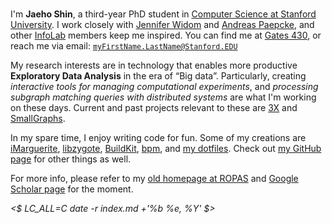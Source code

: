 <div id="photo"><img alt=""
    thumb-src="http://infolab.stanford.edu/db_pages/img/shin_s.jpg"
    large-src="jaeho.infolab-2013.900x1200.jpg"
    src="jaeho.infolab-2013.180x240.jpg"
    ></div>

I'm **Jaeho Shin**, a third-year PhD student in [Computer Science at Stanford University][Stanford CS].
I work closely with [Jennifer Widom][] and [Andreas Paepcke][], and other [InfoLab][] members keep me inspired.
You can find me at [Gates 430][], or reach me via email: <small><tt><myFirstName.LastName@Stanford.EDU></tt></small>

My research interests are in technology that enables more productive **Exploratory Data Analysis** in the era of “Big data”.
Particularly,
creating *interactive tools for managing computational experiments*, and
*processing subgraph matching queries with distributed systems*
are what I'm working on these days.
Current and past projects relevant to these are
[3X][] and [SmallGraphs][].

In my spare time, I enjoy writing code for fun.  Some of my creations are
[iMarguerite][],
[libzygote][],
[BuildKit][],
[bpm][],
and [my dotfiles][dotfiles].
Check out [my GitHub page][my github] for other things as well.

For more info, please refer to my [old homepage at ROPAS][ropas page] and
[Google Scholar page][] for the moment.

<address><time datetime="<$ date -r index.md +'%FT%T%:z'
    $>"><$ LC_ALL=C date -r index.md +'%b %e, %Y' $></time></address>

[Stanford CS]: http://cs.stanford.edu/
[InfoLab]: http://infolab.stanford.edu/
[Gates 430]: http://campus-map.stanford.edu/?id=07-450

[Jennifer Widom]: http://infolab.stanford.edu/~widom/
[Andreas Paepcke]: http://infolab.stanford.edu/~paepcke/

[3X]: http://netj.github.io/3x/
[SmallGraphs]: https://github.com/netj/SmallGraphs/#readme

[iMarguerite]: http://mybus.stanford.edu/
[libzygote]: https://github.com/netj/libzygote#readme
[BuildKit]: https://github.com/netj/buildkit#readme
[bpm]: https://github.com/netj/bpm#readme
[dotfiles]: https://github.com/netj/dotfiles#readme
[my github]: https://github.com/netj

[ROPAS page]: http://ropas.snu.ac.kr/~netj/
[Google Scholar page]: http://scholar.google.com/citations?user=d8SSQS4AAAAJ
